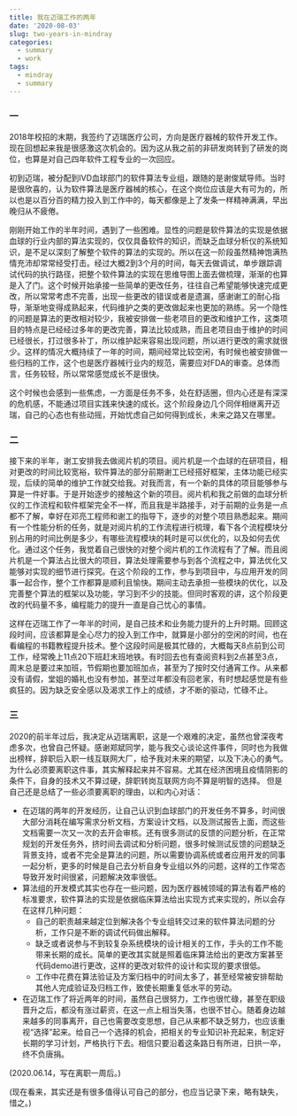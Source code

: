 ```yaml
---
title: 我在迈瑞工作的两年
date: '2020-08-03'
slug: two-years-in-mindray
categories:
  - summary
  - work
tags:
  - mindray 
  - summary
---
```


### 一

2018年校招的末期，我签约了迈瑞医疗公司，方向是医疗器械的软件开发工作。现在回想起来我是很感激这次机会的。因为这从我之前的非研发岗转到了研发的岗位，也算是对自己四年软件工程专业的一次回应。

初到迈瑞，被分配到IVD血球部门的软件算法专业组，跟随的是谢俊斌导师。当时是很欣喜的，认为软件算法是医疗器械的核心，在这个岗位应该是大有可为的，所以也是以百分百的精力投入到工作中的，每天都像是上了发条一样精神满满，早出晚归从不疲倦。

刚刚开始工作的半年时间，遇到了一些困难。显性的问题是软件算法的实现是依据血球的行业内部的算法实现的，仅仅具备软件的知识，而缺乏血球分析仪的系统知识，是不足以深刻了解整个软件的算法的实现的。所以在这一阶段虽然精神饱满热情充沛却常常经受打击。经过大概2到3个月的时间，每天去做调试，单步跟踪调试代码的执行路径，把整个软件算法的实现在思维导图上面去做梳理，渐渐的也算是入了门。这个时候开始承接一些简单的更改任务，往往自己希望能够快速完成更改，所以常常考虑不完善，出现一些更改的错误或者是遗漏，感谢谢工的耐心指导，渐渐地变得成熟起来，代码维护之类的更改做起来也更加的熟练。另一个隐性的问题是算法的更改相对较少，我被安排做一些老项目的更改和维护工作，这类项目的特点是已经经过多年的更改完善，算法比较成熟，而且老项目由于维护的时间已经很长，打过很多补丁，所以维护起来容易出现问题，所以进行更改的需求就很少。这样的情况大概持续了一年的时间，期间经常比较空闲，有时候也被安排做一些归档的工作，这个也是医疗器械行业内的规范，需要应对FDA的审查。总体而言，任务较轻，所以常常感觉成长不是很快。

这个时候也会感到一些焦虑，一方面是任务不多，处在舒适圈，但内心还是有深深的危机感，不能通过项目实践来快速的成长。这个阶段身边几个同伴相继离开迈瑞，自己的心态也有些动摇，开始忧虑自己如何得到成长，未来之路又在哪里。

### 二

接下来的半年，谢工安排我去做阅片机的项目。阅片机是一个血球的在研项目，相对更改的时间比较宽裕，软件算法的部分前期谢工已经搭好框架，主体功能已经实现，后续的简单的维护工作就交给我。对我而言，有一个新的具体的项目能够参与算是一件好事。于是开始逐步的接触这个新的项目。阅片机和我之前做的血球分析仪的工作流程和软件框架完全不一样，而且我是半路接手，对于前期的业务是一点都不了解，幸好在邓亮工程师和谢工的指导下，逐步的对整个项目熟悉起来。期间有一个性能分析的任务，就是对阅片机的工作流程进行梳理，看下各个流程模块分别占用的时间比例是多少，有哪些流程模块的耗时是可以优化的，以及如何去优化。通过这个任务，我觉着自己很快的对整个阅片机的工作流程有了了解。而且阅片机是一个算法占比很大的项目，算法处理需要参与到各个流程之中，算法优化又能够对实现的细节进行探究。在这个阶段的工作，参与到项目中，与应用开发的同事一起合作，整个工作都算是顺利且愉快。期间主动去承担一些模块的优化，以及完善整个算法的框架以及功能，学习到不少的技能。但同时客观的讲，这个阶段更改的代码量不多，编程能力的提升一直是自己忧心的事情。

这样在迈瑞工作了一年半的时间，是自己技术和业务能力提升的上升时期。回顾这段时间，应该都算是全心尽力的投入到工作中，就算是小部分的空闲的时间，也在看编程的书籍教程提升技术。整个这段时间是极其忙碌的，大概每天8点前到公司工作，经常晚上11点20下班赶末班地铁。有时回去也有查阅资料到2点甚至3点，周末总是要过来加班，节假期也要加班加点，甚至为了按时交付通宵工作。从来都没有请假，堂姐的婚礼也没有参加，甚至过年都没有回老家，有时想起感觉是有些疯狂的。因为缺乏安全感以及渴求工作上的成绩，才不断的驱动，忙碌不止。

### 三

2020的前半年过后，我决定从迈瑞离职，这是一个艰难的决定，虽然也曾深夜考虑多次，也曾自己怀疑。感谢郑斌同学，能与我交心谈论这件事件，同时也为我做出榜样，辞职后入职一线互联网大厂，给予我对未来的期望，以及下决心的勇气。为什么必须要离职这件事，其实解释起来并不容易。尤其在经济困境且疫情阴影的条件下，自身的技术又不算过硬，辞职转岗互联网方向不算是明智的选择。
但是自己还是总结了一些必须要离职的理由，以和内心对话：

- 在迈瑞的两年的开发经历，让自己认识到血球部门的开发任务不算多，时间很大部分消耗在编写需求分析文档，方案设计文档，以及测试报告上面，而这些文档需要一次又一次的去开会审核。还有很多测试的反馈的问题分析，在正常规划的开发任务外，挤时间去调试和分析问题，很多时候测试反馈的问题缺乏背景支持，或者不完全是算法的问题，所以需要协调系统或者应用开发的同事一起分析，更多的时候是自己去分析自身专业组以外的问题，这样的工作常态导致开发时间很紧，问题解决效率很低。
- 算法组的开发模式其实也存在一些问题，因为医疗器械领域的算法有着严格的标准要求，软件算法的实现是依据临床算法给出实现方式来实现的，所以会存在这样几种问题：
  - 自己的职责越来越定位到解决各个专业组转交过来的软件算法问题的分析，工作只是不断的调试代码做出解释。
  - 缺乏或者说参与不到较复杂系统模块的设计相关的工作，手头的工作不能带来长期的成长。简单的更改其实就是照着临床算法给出的更改方案甚至代码demo进行更改，这样的更改对软件的设计和实现的要求很低。
  - 工作中花费在算法验证及方案归档中的时间太多了，甚至经常被安排帮助其他人完成验证及归档工作，致使长期重复低水平的劳动。
- 在迈瑞工作了将近两年的时间，虽然自己很努力，工作也很忙碌，甚至在职级晋升之后，都没有涨过薪资，在这一点上相当失落，也很不甘心。随着身边越来越多的同事离开，自己也需要改变思想，自己从来都不缺乏努力，也应该重视“选择”起来。给自己一个选择的机会，把相关的专业知识补充起来，制定好长期的学习计划，严格执行下去。相信只要沿着这条路日有所进，日拱一卒，终不负唐捐。

(2020.06.14，写在离职一周后。)

(现在看来，其实还是有很多值得认可自己的部分，也应当记录下来，略有缺失，惜之。)